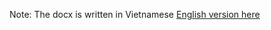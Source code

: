 Note:  The docx is written in Vietnamese
[English version here](https://github.com/cheaterdxd/PICOCTF_2019/wiki/NewOverflow-1)
